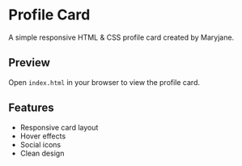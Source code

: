 # Profile Card

A simple responsive HTML & CSS profile card created by Maryjane.

## Preview
Open `index.html` in your browser to view the profile card.

## Features
- Responsive card layout
- Hover effects
- Social icons
- Clean design
